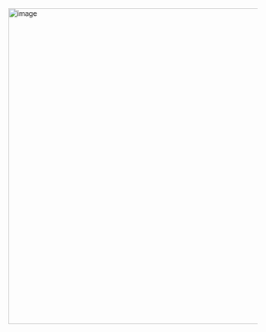 <img width="1144" height="638" alt="image" src="https://github.com/user-attachments/assets/6db4c381-2844-4dd0-88b9-19a4772e28cb" />
